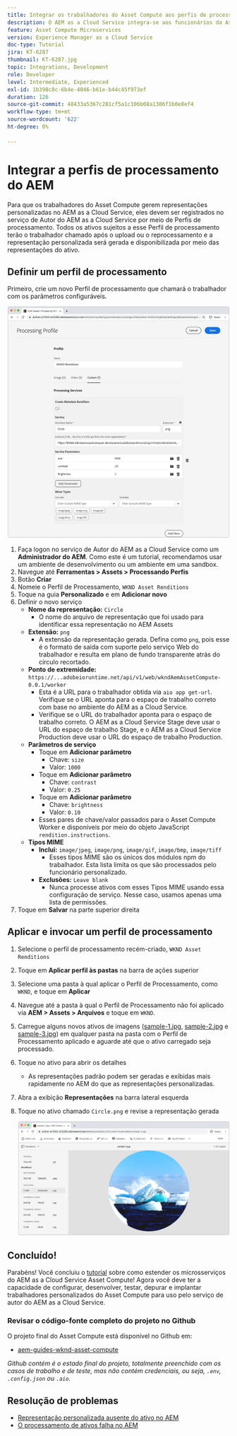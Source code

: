 ```yaml
---
title: Integrar os trabalhadores do Asset Compute aos perfis de processamento do AEM
description: O AEM as a Cloud Service integra-se aos funcionários da Asset Compute implantados no Adobe I/O Runtime por meio de perfis de processamento do AEM Assets. Os Perfis de processamento são configurados no serviço Autor para processar ativos específicos usando trabalhadores personalizados e armazenar os arquivos gerados pelos trabalhadores como representações de ativos.
feature: Asset Compute Microservices
version: Experience Manager as a Cloud Service
doc-type: Tutorial
jira: KT-6287
thumbnail: KT-6287.jpg
topic: Integrations, Development
role: Developer
level: Intermediate, Experienced
exl-id: 1b398c8c-6b4e-4046-b61e-b44c45f973ef
duration: 126
source-git-commit: 48433a5367c281cf5a1c106b08a1306f1b0e8ef4
workflow-type: tm+mt
source-wordcount: '622'
ht-degree: 0%

---
```


# Integrar a perfis de processamento do AEM

Para que os trabalhadores do Asset Compute gerem representações personalizadas no AEM as a Cloud Service, eles devem ser registrados no serviço de Autor do AEM as a Cloud Service por meio de Perfis de processamento. Todos os ativos sujeitos a esse Perfil de processamento terão o trabalhador chamado após o upload ou o reprocessamento e a representação personalizada será gerada e disponibilizada por meio das representações do ativo.

## Definir um perfil de processamento

Primeiro, crie um novo Perfil de processamento que chamará o trabalhador com os parâmetros configuráveis.

![Processando perfil](./assets/processing-profiles/new-processing-profile.png)

1. Faça logon no serviço de Autor do AEM as a Cloud Service como um __Administrador do AEM__. Como este é um tutorial, recomendamos usar um ambiente de desenvolvimento ou um ambiente em uma sandbox.
1. Navegue até __Ferramentas > Assets > Processando Perfis__
1. Botão __Criar__
1. Nomeie o Perfil de Processamento, `WKND Asset Renditions`
1. Toque na guia __Personalizado__ e em __Adicionar novo__
1. Definir o novo serviço
   + __Nome da representação:__ `Circle`
      + O nome do arquivo de representação que foi usado para identificar essa representação no AEM Assets
   + __Extensão:__ `png`
      + A extensão da representação gerada. Defina como `png`, pois esse é o formato de saída com suporte pelo serviço Web do trabalhador e resulta em plano de fundo transparente atrás do círculo recortado.
   + __Ponto de extremidade:__ `https://...adobeioruntime.net/api/v1/web/wkndAemAssetCompute-0.0.1/worker`
      + Esta é a URL para o trabalhador obtida via `aio app get-url`. Verifique se o URL aponta para o espaço de trabalho correto com base no ambiente do AEM as a Cloud Service.
      + Verifique se o URL do trabalhador aponta para o espaço de trabalho correto. O AEM as a Cloud Service Stage deve usar o URL do espaço de trabalho Stage, e o AEM as a Cloud Service Production deve usar o URL do espaço de trabalho Production.
   + __Parâmetros de serviço__
      + Toque em __Adicionar parâmetro__
         + Chave: `size`
         + Valor: `1000`
      + Toque em __Adicionar parâmetro__
         + Chave: `contrast`
         + Valor: `0.25`
      + Toque em __Adicionar parâmetro__
         + Chave: `brightness`
         + Valor: `0.10`
      + Esses pares de chave/valor passados para o Asset Compute Worker e disponíveis por meio do objeto JavaScript `rendition.instructions`.
   + __Tipos MIME__
      + __Inclui:__ `image/jpeg`, `image/png`, `image/gif`, `image/bmp`, `image/tiff`
         + Esses tipos MIME são os únicos dos módulos npm do trabalhador. Esta lista limita os que são processados pelo funcionário personalizado.
      + __Exclusões:__ `Leave blank`
         + Nunca processe ativos com esses Tipos MIME usando essa configuração de serviço. Nesse caso, usamos apenas uma lista de permissões.
1. Toque em __Salvar__ na parte superior direita

## Aplicar e invocar um perfil de processamento

1. Selecione o perfil de processamento recém-criado, `WKND Asset Renditions`
1. Toque em __Aplicar perfil às pastas__ na barra de ações superior
1. Selecione uma pasta à qual aplicar o Perfil de Processamento, como `WKND`, e toque em __Aplicar__
1. Navegue até a pasta à qual o Perfil de Processamento não foi aplicado via __AEM > Assets > Arquivos__ e toque em `WKND`.
1. Carregue alguns novos ativos de imagens ([sample-1.jpg](../assets/samples/sample-1.jpg), [sample-2.jpg](../assets/samples/sample-2.jpg) e [sample-3.jpg](../assets/samples/sample-3.jpg)) em qualquer pasta na pasta com o Perfil de Processamento aplicado e aguarde até que o ativo carregado seja processado.
1. Toque no ativo para abrir os detalhes
   + As representações padrão podem ser geradas e exibidas mais rapidamente no AEM do que as representações personalizadas.
1. Abra a exibição __Representações__ na barra lateral esquerda
1. Toque no ativo chamado `Circle.png` e revise a representação gerada

   ![Representação gerada](./assets/processing-profiles/rendition.png)

## Concluído!

Parabéns! Você concluiu o [tutorial](../overview.md) sobre como estender os microsserviços do AEM as a Cloud Service Asset Compute! Agora você deve ter a capacidade de configurar, desenvolver, testar, depurar e implantar trabalhadores personalizados do Asset Compute para uso pelo serviço de autor do AEM as a Cloud Service.

### Revisar o código-fonte completo do projeto no Github

O projeto final do Asset Compute está disponível no Github em:

+ [aem-guides-wknd-asset-compute](https://github.com/adobe/aem-guides-wknd-asset-compute)

_Github contém é o estado final do projeto, totalmente preenchido com os casos de trabalho e de teste, mas não contém credenciais, ou seja, `.env`, `.config.json` ou `.aio`._

## Resolução de problemas

+ [Representação personalizada ausente do ativo no AEM](../troubleshooting.md#custom-rendition-missing-from-asset)
+ [O processamento de ativos falha no AEM](../troubleshooting.md#asset-processing-fails)
